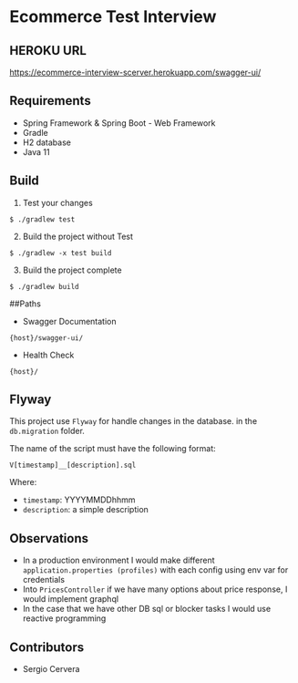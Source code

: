# Ecommerce Test Interview

## HEROKU URL

https://ecommerce-interview-scerver.herokuapp.com/swagger-ui/

## Requirements

- Spring Framework & Spring Boot - Web Framework
- Gradle
- H2 database
- Java 11

## Build

1. Test your changes
```
$ ./gradlew test 
```

2. Build the project without Test
```
$ ./gradlew -x test build 
```

3. Build the project complete
```
$ ./gradlew build 
```

##Paths
- Swagger Documentation
```
{host}/swagger-ui/
```
- Health Check
```
{host}/
```

## Flyway
This project use ``Flyway`` for handle changes in the database.
in the ``db.migration`` folder.

The name of the script must have the following format:

``V[timestamp]__[description].sql``

Where:
* ``timestamp``: YYYYMMDDhhmm
* ``description``: a simple description

## Observations
* In a production environment I would make different ``application.properties (profiles)`` with each config using env var for credentials
* Into ``PricesController`` if we have many options about price response, I would implement graphql
* In the case that we have other DB sql or blocker tasks I would use reactive programming

## Contributors
- Sergio Cervera
